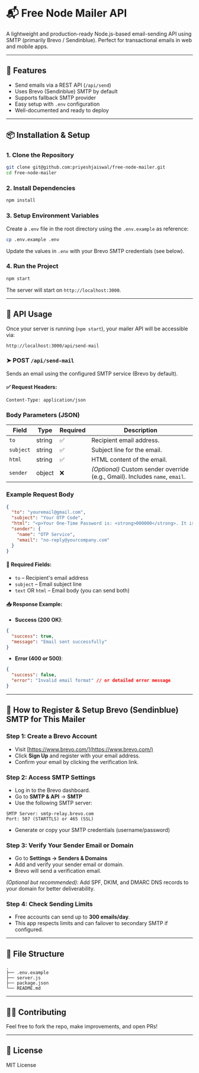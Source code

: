 # 📬 Free Node Mailer API

A lightweight and production-ready Node.js-based email-sending API using SMTP (primarily Brevo / Sendinblue). Perfect for transactional emails in web and mobile apps.

---

## 🚀 Features

- Send emails via a REST API (`/api/send`)
- Uses Brevo (Sendinblue) SMTP by default
- Supports fallback SMTP provider
- Easy setup with `.env` configuration
- Well-documented and ready to deploy

---

## 📦 Installation & Setup

### 1. Clone the Repository

```bash
git clone git@github.com:priyeshjaiswal/free-node-mailer.git
cd free-node-mailer
```

### 2. Install Dependencies

```bash
npm install
```

### 3. Setup Environment Variables

Create a `.env` file in the root directory using the `.env.example` as reference:

```bash
cp .env.example .env
```

Update the values in `.env` with your Brevo SMTP credentials (see below).

### 4. Run the Project

```bash
npm start
```

The server will start on `http://localhost:3000`.

---

## 📘 API Usage

Once your server is running (`npm start`), your mailer API will be accessible via:

```
http://localhost:3000/api/send-mail
```

### ➤ POST `/api/send-mail`

Sends an email using the configured SMTP service (Brevo by default).

#### ✅ Request Headers:
```
Content-Type: application/json
```
### Body Parameters (JSON)

| Field     | Type     | Required | Description                                                                 |
|-----------|----------|----------|-----------------------------------------------------------------------------|
| `to`      | string   | ✅       | Recipient email address.                                                     |
| `subject` | string   | ✅       | Subject line for the email.                                                  |
| `html`    | string   | ✅       | HTML content of the email.                                                   |
| `sender`  | object   | ❌       | *(Optional)* Custom sender override (e.g., Gmail). Includes `name`, `email`. |

### Example Request Body

```json
{
  "to": "youremail@gmail.com",
  "subject": "Your OTP Code",
  "html": "<p>Your One-Time Password is: <strong>000000</strong>. It is valid for 5 minutes.</p>",
  "sender": {
    "name": "OTP Service",
    "email": "no-reply@yourcompany.com"
  }
}
```

#### 📝 Required Fields:
- `to` – Recipient's email address
- `subject` – Email subject line
- `text` OR `html` – Email body (you can send both)

#### 📥 Response Example:

- **Success (200 OK)**:
```json
{
  "success": true,
  "message": "Email sent successfully"
}
```

- **Error (400 or 500)**:
```json
{
  "success": false,
  "error": "Invalid email format" // or detailed error message
}
```

---

## 🔐 How to Register & Setup Brevo (Sendinblue) SMTP for This Mailer

### Step 1: Create a Brevo Account

- Visit [https://www.brevo.com/](https://www.brevo.com/)
- Click **Sign Up** and register with your email address.
- Confirm your email by clicking the verification link.

### Step 2: Access SMTP Settings

- Log in to the Brevo dashboard.
- Go to **SMTP & API** → **SMTP**
- Use the following SMTP server:

```
SMTP Server: smtp-relay.brevo.com
Port: 587 (STARTTLS) or 465 (SSL)
```

- Generate or copy your SMTP credentials (username/password)

### Step 3: Verify Your Sender Email or Domain

- Go to **Settings → Senders & Domains**
- Add and verify your sender email or domain.
- Brevo will send a verification email.

*(Optional but recommended)*: Add SPF, DKIM, and DMARC DNS records to your domain for better deliverability.

### Step 4: Check Sending Limits

- Free accounts can send up to **300 emails/day**.
- This app respects limits and can failover to secondary SMTP if configured.

---

## 📁 File Structure

```
.
├── .env.example
├── server.js
├── package.json
└── README.md
```

---

## 👨‍💻 Contributing

Feel free to fork the repo, make improvements, and open PRs!

---

## 📜 License

MIT License